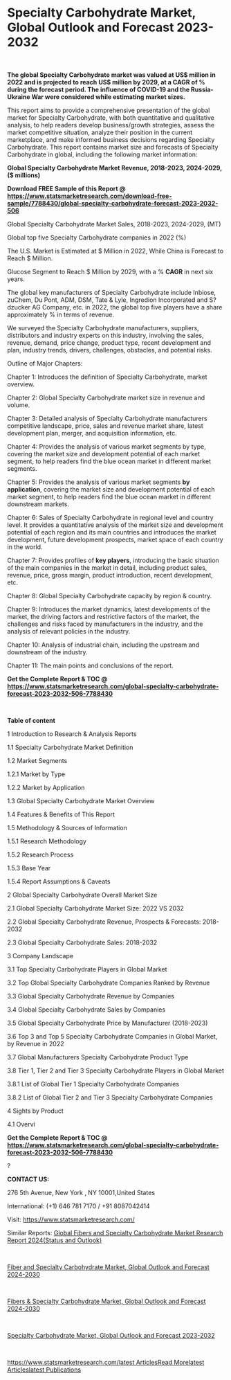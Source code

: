 <h1>Specialty Carbohydrate Market, Global Outlook and Forecast 2023-2032</h1><br/><p><strong>The global Specialty Carbohydrate market was valued at US$ million in 2022 and is projected to reach US$ million by 2029, at a <strong>CAGR</strong> of % during the forecast period. The influence of COVID-19 and the Russia-Ukraine War were considered while estimating market sizes.</strong></p>
 
 
 
 <p>This report aims to provide a comprehensive presentation of the global market for Specialty Carbohydrate, with both quantitative and qualitative analysis, to help readers develop business/growth strategies, assess the market competitive situation, analyze their position in the current marketplace, and make informed business decisions regarding Specialty Carbohydrate. This report contains market size and forecasts of Specialty Carbohydrate in global, including the following market information:</p>
 
 
 
 <p><strong>Global Specialty Carbohydrate Market Revenue, 2018-2023, 2024-2029, ($ millions)</strong></p>
 
 
 
 <p><strong>Download FREE Sample of this Report @ <a href="https://www.statsmarketresearch.com/download-free-sample/7788430/global-specialty-carbohydrate-forecast-2023-2032-506">https://www.statsmarketresearch.com/download-free-sample/7788430/global-specialty-carbohydrate-forecast-2023-2032-506</a></strong></p>
 
 
 
 <p>Global Specialty Carbohydrate Market Sales, 2018-2023, 2024-2029, (MT)</p>
 
 
 
 <p>Global top five Specialty Carbohydrate companies in 2022 (%)</p>
 
 
 
 <p>The U.S. Market is Estimated at $ Million in 2022, While China is Forecast to Reach $ Million.</p>
 
 
 
 <p>Glucose Segment to Reach $ Million by 2029, with a % <strong>CAGR</strong> in next six years.</p>
 
 
 
 <p>The global key manufacturers of Specialty Carbohydrate include Inbiose, zuChem, Du Pont, ADM, DSM, Tate & Lyle, Ingredion Incorporated and S?dzucker AG Company, etc. in 2022, the global top five players have a share approximately % in terms of revenue.</p>
 
 
 
 <p>We surveyed the Specialty Carbohydrate manufacturers, suppliers, distributors and industry experts on this industry, involving the sales, revenue, demand, price change, product type, recent development and plan, industry trends, drivers, challenges, obstacles, and potential risks.</p>
 
 
 
 <p>Outline of Major Chapters:</p>
 
 
 
 <p>Chapter 1: Introduces the definition of Specialty Carbohydrate, market overview.</p>
 
 
 
 <p>Chapter 2: Global Specialty Carbohydrate market size in revenue and volume.</p>
 
 
 
 <p>Chapter 3: Detailed analysis of Specialty Carbohydrate manufacturers competitive landscape, price, sales and revenue market share, latest development plan, merger, and acquisition information, etc.</p>
 
 
 
 <p>Chapter 4: Provides the analysis of various market segments by type, covering the market size and development potential of each market segment, to help readers find the blue ocean market in different market segments.</p>
 
 
 
 <p>Chapter 5: Provides the analysis of various market segments <strong>by application</strong>, covering the market size and development potential of each market segment, to help readers find the blue ocean market in different downstream markets.</p>
 
 
 
 <p>Chapter 6: Sales of Specialty Carbohydrate in regional level and country level. It provides a quantitative analysis of the market size and development potential of each region and its main countries and introduces the market development, future development prospects, market space of each country in the world.</p>
 
 
 
 <p>Chapter 7: Provides profiles of <strong>key players</strong>, introducing the basic situation of the main companies in the market in detail, including product sales, revenue, price, gross margin, product introduction, recent development, etc.</p>
 
 
 
 <p>Chapter 8: Global Specialty Carbohydrate capacity by region & country.</p>
 
 
 
 <p>Chapter 9: Introduces the market dynamics, latest developments of the market, the driving factors and restrictive factors of the market, the challenges and risks faced by manufacturers in the industry, and the analysis of relevant policies in the industry.</p>
 
 
 
 <p>Chapter 10: Analysis of industrial chain, including the upstream and downstream of the industry.</p>
 
 
 
 <p>Chapter 11: The main points and conclusions of the report.</p>
 
 
 
 <div><b>Get the Complete Report & TOC @ <a href="https://www.statsmarketresearch.com/global-specialty-carbohydrate-forecast-2023-2032-506-7788430">https://www.statsmarketresearch.com/global-specialty-carbohydrate-forecast-2023-2032-506-7788430</a></b></div>
 
 
 
 <p><br />
 
 <b>Table of content</b></p>
 
 
 
 <p>1 Introduction to Research & Analysis Reports<br />
 
 1.1 Specialty Carbohydrate Market Definition<br />
 
 1.2 Market Segments<br />
 
 1.2.1 Market by Type<br />
 
 1.2.2 Market by Application<br />
 
 1.3 Global Specialty Carbohydrate Market Overview<br />
 
 1.4 Features & Benefits of This Report<br />
 
 1.5 Methodology & Sources of Information<br />
 
 1.5.1 Research Methodology<br />
 
 1.5.2 Research Process<br />
 
 1.5.3 Base Year<br />
 
 1.5.4 Report Assumptions & Caveats<br />
 
 2 Global Specialty Carbohydrate Overall Market Size<br />
 
 2.1 Global Specialty Carbohydrate Market Size: 2022 VS 2032<br />
 
 2.2 Global Specialty Carbohydrate Revenue, Prospects & Forecasts: 2018-2032<br />
 
 2.3 Global Specialty Carbohydrate Sales: 2018-2032<br />
 
 3 Company Landscape<br />
 
 3.1 Top Specialty Carbohydrate Players in Global Market<br />
 
 3.2 Top Global Specialty Carbohydrate Companies Ranked by Revenue<br />
 
 3.3 Global Specialty Carbohydrate Revenue by Companies<br />
 
 3.4 Global Specialty Carbohydrate Sales by Companies<br />
 
 3.5 Global Specialty Carbohydrate Price by Manufacturer (2018-2023)<br />
 
 3.6 Top 3 and Top 5 Specialty Carbohydrate Companies in Global Market, by Revenue in 2022<br />
 
 3.7 Global Manufacturers Specialty Carbohydrate Product Type<br />
 
 3.8 Tier 1, Tier 2 and Tier 3 Specialty Carbohydrate Players in Global Market<br />
 
 3.8.1 List of Global Tier 1 Specialty Carbohydrate Companies<br />
 
 3.8.2 List of Global Tier 2 and Tier 3 Specialty Carbohydrate Companies<br />
 
 4 Sights by Product<br />
 
 4.1 Overvi</p>
 
 
 
 <div><b>Get the Complete Report & TOC @ <a href="https://www.statsmarketresearch.com/global-specialty-carbohydrate-forecast-2023-2032-506-7788430">https://www.statsmarketresearch.com/global-specialty-carbohydrate-forecast-2023-2032-506-7788430</a></b></div>
 
 
 
 <p>? </p>
 
 
 
 <p><b>CONTACT US:</b><br />
 
 276 5th Avenue, New York , NY 10001,United States<br />
 
 International: (+1) 646 781 7170 / +91 8087042414<br />
 
 Visit: <a href="https://www.statsmarketresearch.com/">https://www.statsmarketresearch.com/</a><br />
 
 Similar Reports: <a href="https://www.statsmarketresearch.com/global-specialty-carbohydrate-forecast-2023-2032-506-7788430">Global Fibers and Specialty Carbohydrate Market Research Report 2024(Status and Outlook)</a><br />
 
 <br />
 
 <a href="https://www.statsmarketresearch.com/global-specialty-carbohydrate-forecast-2023-2032-506-7788430">Fiber and Specialty Carbohydrate Market, Global Outlook and Forecast 2024-2030</a><br />
 
 <br />
 
 <a href="https://www.statsmarketresearch.com/global-specialty-carbohydrate-forecast-2023-2032-506-7788430">Fibers & Specialty Carbohydrate Market, Global Outlook and Forecast 2024-2030</a><br />
 
 <br />
 
 <a href="https://www.statsmarketresearch.com/global-specialty-carbohydrate-forecast-2023-2032-506-7788430">Specialty Carbohydrate Market, Global Outlook and Forecast 2023-2032</a><br />
 
 <br />
 
 <a href="https://gyeongbokgung.com">https://www.statsmarketresearch.com/</a><a href="https://hallyeomaritime.com">latest Articles</a><a href="https://jingwansa.com">Read More</a><a href="https://nguoiviet.jp/">latest Articles</a><a href="https://www.intelmarketresearch.com/">latest Publications</a></p>